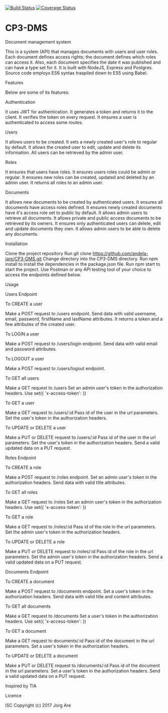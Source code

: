 [![Build Status](https://travis-ci.org/andela-jare/CP3-DMS.svg?branch=development)](https://travis-ci.org/andela-jare/CP3-DMS)
[![Coverage Status](https://coveralls.io/repos/github/andela-jare/CP3-DMS/badge.svg)](https://coveralls.io/github/andela-jare/CP3-DMS)
# CP3-DMS
Document management system

This is a system (API) that manages documents with users and user roles. Each document defines access rights; the document defines which roles can access it. Also, each document specifies the date it was published and can have a type set for it. It is built with NodeJS, Express and Postgres.
Source code employs ES6 syntax traspiled down to ES5 using Babel.

Features

Below are some of its features:

Authentication

It uses JWT for authentication.
It generates a token and returns it to the client.
It verifies the token on every request.
It ensures a user is authenticated to access some routes.

Users

It allows users to be created.
It sets a newly created user's role to regular by default.
It allows the created user to edit, update and delete its information.
All users can be retrieved by the admin user.

Roles

It ensures that users have roles.
It ensures users roles could be admin or regular.
It ensures new roles can be created, updated and deleted by an admin user.
It returns all roles to an admin user.

Documents

It allows new documents to be created by authenticated users.
It ensures all documents have access roles defined.
It ensures newly created documents have it's access role set to public by default.
It allows admin users to retrieve all documents.
It allows private and public access documents to be retrieved by its owners.
It ensures only authenticated users can delete, edit and update documents they own.
It allows admin users to be able to delete any documents.

Installation

Clone the project repository
Run git clone https://github.com/andela-jare/CP3-DMS.git
Change directory into the CP3-DMS directory.
Run npm install to install the dependencies in the package.json file.
Run npm start to start the project.
Use Postman or any API testing tool of your choice to access the endpoints defined below.

Usage

Users Endpoint

To CREATE a user

Make a POST request to /users endpoint.
Send data with valid username, email, password, firstName and lastName attributes.
It returns a token and a few attributes of the created user.

To LOGIN a user

Make a POST request to /users/login endpoint.
Send data with valid email and password attributes.

To LOGOUT a user

Make a POST request to /users/logout endpoint.

To GET all users

Make a GET request to /users
Set an admin user's token in the authorization headers.
Use set({ 'x-access-token': <token> })

To GET a user

Make a GET request to /users/:id
Pass id of the user in the url parameters. Set the user's token in the authorization headers.

To UPDATE or DELETE a user

Make a PUT or DELETE request to /users/:id
Pass id of the user in the url parameters.
Set the user's token in the authorization headers. Send a valid updated data on a PUT request.

Roles Endpoint

To CREATE a role

Make a POST request to /roles endpoint.
Set an admin user's token in the authorization headers.
Send data with valid title attributes.

To GET all roles

Make a GET request to /roles
Set an admin user's token in the authorization headers.
Use set({ 'x-access-token': <adminToken> })

To GET a role

Make a GET request to /roles/:id
Pass id of the role in the url parameters.
Set the admin user's token in the authorization headers.

To UPDATE or DELETE a role

Make a PUT or DELETE request to /roles/:id
Pass id of the role in the url parameters.
Set the admin user's token in the authorization headers.
Send a valid updated data on a PUT request.

Documents Endpoint

To CREATE a document

Make a POST request to /documents endpoint.
Set a user's token in the authorization headers.
Send data with valid title and content attributes.

To GET all documents

Make a GET request to /documents
Set a user's token in the authorization headers.
Use set({ 'x-access-token': <token> })

To GET a document

Make a GET request to documents/:id
Pass id of the document in the url parameters.
Set a user's token in the authorization headers.

To UPDATE or DELETE a document

Make a PUT or DELETE request to /documents/:id
Pass id of the document in the url parameters.
Set a user's token in the authorization headers.
Send a valid updated data on a PUT request.

Inspired by TIA

Licence

ISC
Copyright (c) 2017 Jorg Are
